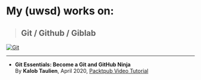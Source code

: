 # My (uwsd) works on:

> ## Git / Github / Giblab

[![Git](https://img.shields.io/badge/Git-2.28.0.windows.1.pre-blue)]()

---
- **Git Essentials: Become a Git and GitHub Ninja**<br>
By **Kalob Taulien**, April 2020, [Packtpub Video Tutorial](https://subscription.packtpub.com/video/programming/9781800565630)